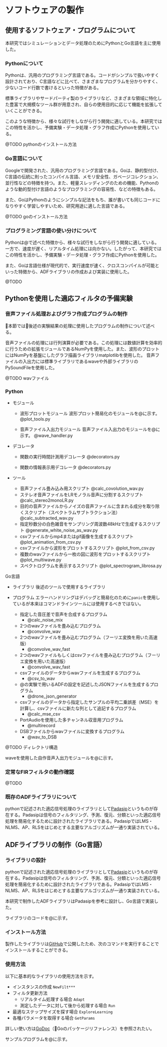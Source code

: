 # ソフトウェアの製作

## 使用するソフトウェア・プログラムについて

本研究ではシミュレーションとデータ処理のためにPythonとGo言語を主に使用した。

### Pythonについて

Pythonは、汎用のプログラミング言語である。コードがシンプルで扱いやすく設計されており、C言語などに比べて、さまざまなプログラムを分かりやすく、少ないコード行数で書けるといった特徴がある。

標準ライブラリやサードパーティ製のライブラリなど、さまざまな領域に特化した豊富で大規模なツール群が用意され、自らの使用目的に応じて機能を拡張していくことができる。

このような特徴から、様々な試行をしながら行う開発に適している。本研究ではこの特性を活かし、予備実験・データ処理・グラフ作成にPythonを使用している。


@TODO pythonのインストール方法

### Go言語について

Googleで開発された、汎用のプログラミング言語である。Goは、静的型付け、C言語の伝統に則ったコンパイル言語、メモリ安全性、ガベージコレクション、並行性などの特徴を持つ。また、軽量スレッディングのための機能、Pythonのような動的型付け言語のようなプログラミングの容易性、などの特徴もある。

また、GoはPythonのようにシンプルな記法をもち、誰が書いても同じコードになりやすく学習しやすいため、研究用途に適した言語である。

@TODO goのインストール方法

### プログラミング言語の使い分けについて

Pythonは@で述べた特徴から、様々な試行をしながら行う開発に適している。一方で、速度が遅く、リアルタイム処理には向かない。したがって、本研究ではこの特性を活かし、予備実験・データ処理・グラフ作成にPythonを使用した。

また、Goは言語仕様が現代的で、実行速度が速く、クロスコンパイルが可能といった特徴から、ADFライブラリの作成および実装に使用した。

@TODO

## Pythonを使用した適応フィルタの予備実験

### 音声ファイル処理およびグラフ作成プログラムの制作

本節では後述の実験結果の処理に使用したプログラムの制作について述べる。

音声ファイルの処理には行列演算が必要である。この処理には数値計算を効率的に行うための拡張モジュールであるNumPyを使用した。また、波形のプロットにはNumPyを基盤にしたグラフ描画ライブラリmatplotlibを使用した。
音声ファイルの入出力には標準ライブラリであるwaveや外部ライブラリのPySoundFileを使用した。

@TODO wavファイル

### Python
   - モジュール
      - 波形プロットモジュール
         波形プロット簡易化のモジュールを@に示す。
         @plot_tools.py

      - 音声ファイル入出力モジュール
         音声ファイル入出力のモジュールを@に示す。
         @wave_handler.py

   - デコレータ
      - 関数の実行時間計測用デコレータ
         @decorators.py

      - 関数の情報表示用デコレータ
         @decorators.py

   - ツール
      - 音声ファイル畳み込み用スクリプト
         @calc_covolution_wav.py
      - ステレオ音声ファイルをLRモノラル音声に分割するスクリプト
         @calc_stereo2monoLR.py
      - 目的の音声ファイルからノイズの音声ファイルに含まれる成分を取り除くスクリプト（スペクトラムサブトラクション法）
         @calc_subtracted_wav.py
      - 指定秒数分の白色雑音をサンプリング周波数48kHzで生成するスクリプト
         @generate_white_noise_as_wav.py
      - csvファイルからmp4またはgif画像を生成するスクリプト
         @plot_animation_from_csv.py
      - csvファイルから波形をプロットするスクリプト
         @plot_from_csv.py
      - 複数のwavファイルから一枚の図に波形をプロットするスクリプト
         @plot_multiwave.py
      - スペクトログラムを表示するスクリプト
         @plot_spectrogram_librosa.py

Go言語

- ライブラリ
   後述のツールで使用するライブラリ

- プログラム
   エラーハンドリングはデバッグと簡易化のために`panic`を使用しているが本来はコマンドラインツールには使用するべきではない。

   - 指定した音圧差で音声を合成するプログラム
      - @calc_noise_mix
   - 2つのwavファイルを畳み込むプログラム
      - @convolve_wav
   - 2つのwavファイルを畳み込むプログラム（フーリエ変換を用いた高速版）
      - @convolve_wav_fast
   - 2つのwavファイルもしくはcsvファイルを畳み込むプログラム（フーリエ変換を用いた高速版）
      - @convolve_wav_fast
   - csvファイルのデータからwavファイルを生成するプログラム
      - @csv_to_wav
   - @の実験で用いるADFの設定を記述したJSONファイルを生成するプログラム
      - @drone_json_generator
   - csvファイルのデータから指定したサンプルの平均二乗誤差（MSE）を計算し、csvファイルに新たな列として追記するプログラム
     - @calc_mse_csv
   - PortAudioを使用した多チャンネル収音用プログラム
     - @multirecord
   - DSBファイルからwavファイルに変換するプログラム
     - @wav_to_DSB





@TODO ディレクトリ構造

waveを使用した自作音声入出力モジュールを@に示す。

### 定常なFIRフィルタの動作確認



@TODO


### 既存のADFライブラリについて

pythonで記述された適応信号処理のライブラリとして[Padasip](https://matousc89.github.io/padasip/index.html#padasip)というものが存在する。Padasipは信号のフィルタリング、予測、復元、分類といった適応信号処理を簡易化するために設計されたライブラリである。PadasipではLMS・NLMS、AP、RLSをはじめとする主要なアルゴリズムが一通り実装されている。

## ADFライブラリの制作（Go言語）

### ライブラリの設計

pythonで記述された適応信号処理のライブラリとして[Padasip](https://matousc89.github.io/padasip/index.html#padasip)というものが存在する。Padasipは信号のフィルタリング、予測、復元、分類といった適応信号処理を簡易化するために設計されたライブラリである。PadasipではLMS・NLMS、AP、RLSをはじめとする主要なアルゴリズムが一通り実装されている。

本研究で制作したADFライブラリはPadasipを参考に設計し、Go言語で実装した。

ライブラリのコードを@に示す。


### インストール方法

製作したライブラリは[GitHub](https://github.com/tetsuzawa/go-adflib)で公開したため、次のコマンドを実行することでインストールすることができる。

### 使用方法

以下に基本的なライブラリの使用方法を示す。

- インスタンスの作成
   `NewFilt***`
- フィルタ更新方法
   - リアルタイム処理する場合
      `Adapt`
   - 測定したデータに対して後から処理する場合
      `Run`
- 最適なステップサイズを探す場合
   `ExploreLearning`
- 各種パラメータを取得する場合
   `GetParams`

詳しい使い方は[GoDoc](https://godoc.org/github.com/tetsuzawa/go-adflib)（Goのパッケージリファレンス）を参照されたい。

サンプルプログラムを@に示す。

